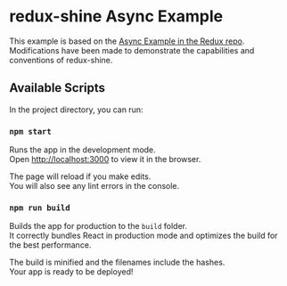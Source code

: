 # redux-shine Async Example

This example is based on the [Async Example in the Redux repo](https://github.com/reduxjs/redux/tree/fa3b2e4b56aa522de99d8848a0c13ea6fa860541/examples/async). Modifications have been made to demonstrate the capabilities and conventions of redux-shine.

## Available Scripts

In the project directory, you can run:

### `npm start`

Runs the app in the development mode.<br>
Open [http://localhost:3000](http://localhost:3000) to view it in the browser.

The page will reload if you make edits.<br>
You will also see any lint errors in the console.

### `npm run build`

Builds the app for production to the `build` folder.<br>
It correctly bundles React in production mode and optimizes the build for the best performance.

The build is minified and the filenames include the hashes.<br>
Your app is ready to be deployed!

